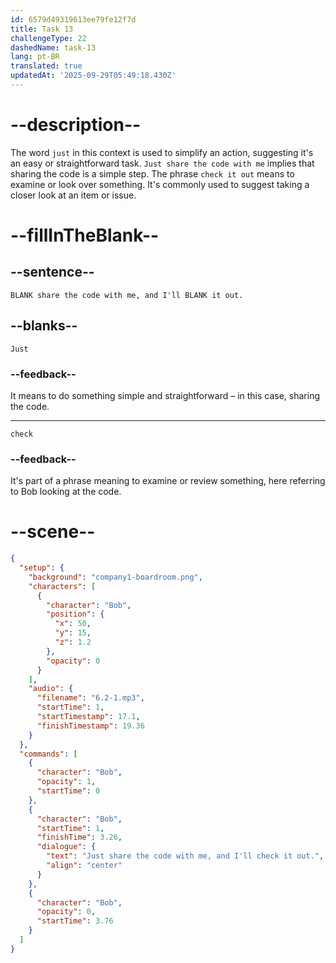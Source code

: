 ```yaml
---
id: 6579d49319613ee79fe12f7d
title: Task 13
challengeType: 22
dashedName: task-13
lang: pt-BR
translated: true
updatedAt: '2025-09-29T05:49:18.430Z'
---
```


<!-- (Audio) Bob: Just share the code with me, and I'll check it out. -->

# --description--

The word `just` in this context is used to simplify an action, suggesting it's an easy or straightforward task. `Just share the code with me` implies that sharing the code is a simple step. The phrase `check it out` means to examine or look over something. It's commonly used to suggest taking a closer look at an item or issue.

# --fillInTheBlank--

## --sentence--

`BLANK share the code with me, and I'll BLANK it out.`

## --blanks--

`Just`

### --feedback--

It means to do something simple and straightforward – in this case, sharing the code.

---

`check`

### --feedback--

It's part of a phrase meaning to examine or review something, here referring to Bob looking at the code.

# --scene--

```json
{
  "setup": {
    "background": "company1-boardroom.png",
    "characters": [
      {
        "character": "Bob",
        "position": {
          "x": 50,
          "y": 15,
          "z": 1.2
        },
        "opacity": 0
      }
    ],
    "audio": {
      "filename": "6.2-1.mp3",
      "startTime": 1,
      "startTimestamp": 17.1,
      "finishTimestamp": 19.36
    }
  },
  "commands": [
    {
      "character": "Bob",
      "opacity": 1,
      "startTime": 0
    },
    {
      "character": "Bob",
      "startTime": 1,
      "finishTime": 3.26,
      "dialogue": {
        "text": "Just share the code with me, and I'll check it out.",
        "align": "center"
      }
    },
    {
      "character": "Bob",
      "opacity": 0,
      "startTime": 3.76
    }
  ]
}
```
